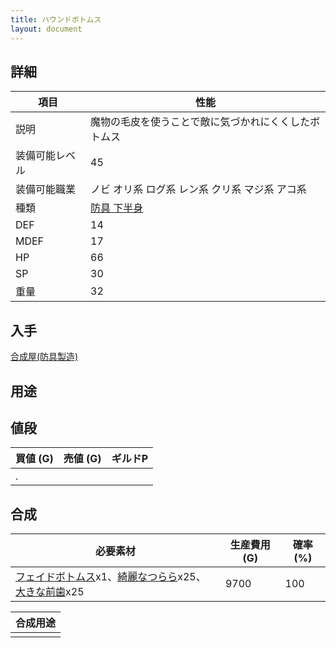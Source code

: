 ```yaml
---
title: ハウンドボトムス
layout: document
---
```

## 詳細


|項目|性能|
|---|---|
|説明|魔物の毛皮を使うことで敵に気づかれにくくしたボトムス|
|装備可能レベル|45|
|装備可能職業|ノビ オリ系 ログ系 レン系 クリ系 マジ系 アコ系|
|種類|[防具 下半身](防具(下半身))|
|DEF|14|
|MDEF|17|
|HP|66|
|SP|30|
|重量|32|

## 入手

[合成屋(防具製造)](合成屋(防具製造))

## 用途


## 値段


|買値 (G)|売値 (G)|ギルドP|
|---|---|---|
|.|||

## 合成


|必要素材|生産費用 (G)|確率 (%)|
|---|---|---|
|[フェイドボトムス](フェイドボトムス)x1、[綺麗なつらら](綺麗なつらら)x25、[大きな前歯](大きな前歯)x25|9700|100|


|合成用途|
|---|
||